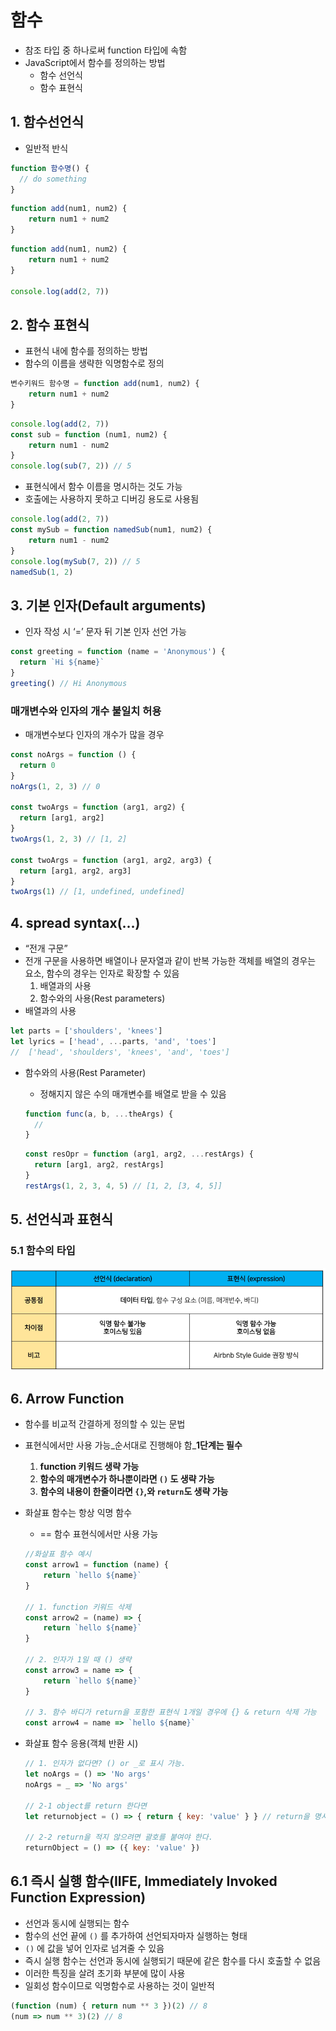 # 함수

- 참조 타입 중 하나로써 function 타입에 속함
- JavaScript에서 함수를 정의하는 방법
    - 함수 선언식
    - 함수 표현식

## 1. 함수선언식

- 일반적 반식

```jsx
function 함수명() {
  // do something
}
```

```jsx
function add(num1, num2) {
    return num1 + num2
}
```

```jsx
function add(num1, num2) {
    return num1 + num2
}

console.log(add(2, 7))
```

## 2. 함수 표현식

- 표현식 내에 함수를 정의하는 방법
- 함수의 이름을 생략한 익명함수로 정의

```jsx
변수키워드 함수명 = function add(num1, num2) {
    return num1 + num2
}
```

```jsx
console.log(add(2, 7))
const sub = function (num1, num2) {
    return num1 - num2
}
console.log(sub(7, 2)) // 5
```

- 표현식에서 함수 이름을 명시하는 것도 가능
- 호출에는 사용하지 못하고 디버깅 용도로 사용됨

```jsx
console.log(add(2, 7))
const mySub = function namedSub(num1, num2) {
    return num1 - num2
}
console.log(mySub(7, 2)) // 5
namedSub(1, 2)
```

## 3. 기본 인자(Default arguments)

- 인자 작성 시 ‘=’ 문자 뒤 기본 인자 선언 가능

```jsx
const greeting = function (name = 'Anonymous') {
  return `Hi ${name}`
}
greeting() // Hi Anonymous
```

### 매개변수와 인자의 개수 불일치 허용

- 매개변수보다 인자의 개수가 많을 경우

```jsx
const noArgs = function () {
  return 0
}
noArgs(1, 2, 3) // 0

const twoArgs = function (arg1, arg2) {
  return [arg1, arg2]
}
twoArgs(1, 2, 3) // [1, 2]

const twoArgs = function (arg1, arg2, arg3) {
  return [arg1, arg2, arg3]
}
twoArgs(1) // [1, undefined, undefined]
```

## 4. spread syntax(…)

- “전개 구문”
- 전개 구문을 사용하면 배열이나 문자열과 같이 반복 가능한 객체를 배열의 경우는 요소, 함수의 경우는 인자로 확장할 수 있음
    1. 배열과의 사용
    2. 함수와의 사용(Rest parameters)
- 배열과의 사용

```jsx
let parts = ['shoulders', 'knees']
let lyrics = ['head', ...parts, 'and', 'toes']
//  ['head', 'shoulders', 'knees', 'and', 'toes']
```

- 함수와의 사용(Rest Parameter)
    - 정해지지 않은 수의 매개변수를 배열로 받을 수 있음
    
    ```jsx
    function func(a, b, ...theArgs) {
      //
    }
    ```
    
    ```jsx
    const resOpr = function (arg1, arg2, ...restArgs) {
      return [arg1, arg2, restArgs]
    }
    restArgs(1, 2, 3, 4, 5) // [1, 2, [3, 4, 5]]
    ```
    

## 5. 선언식과 표현식

### 5.1 함수의 타입

![img](../img/jsFunction.png)

## 6. Arrow Function

- 함수를 비교적 간결하게 정의할 수 있는 문법
- 표현식에서만 사용 가능_순서대로 진행해야 함_**1단계는 필수**
    1. **function 키워드 생략 가능** 
    2. **함수의 매개변수가 하나뿐이라면 `()` 도  생략 가능**
    3. **함수의 내용이 한줄이라면 `{}`,와 `return`도 생략 가능**
- 화살표 함수는 항상 익명 함수
    - == 함수 표현식에서만 사용 가능
    
    ```jsx
    //화살표 함수 예시
    const arrow1 = function (name) {
        return `hello ${name}`
    }
    
    // 1. function 키워드 삭제
    const arrow2 = (name) => {
        return `hello ${name}`
    }
    
    // 2. 인자가 1일 때 () 생략
    const arrow3 = name => {
        return `hello ${name}`
    }
    
    // 3. 함수 바디가 return을 포함한 표현식 1개일 경우에 {} & return 삭제 가능
    const arrow4 = name => `hello ${name}`
    ```
    
- 화살표 함수 응용(객체 반환 시)
    
    ```jsx
    // 1. 인자가 없다면? () or _로 표시 가능.
    let noArgs = () => 'No args'
    noArgs = _ => 'No args'
    
    // 2-1 object를 return 한다면
    let returnobject = () => { return { key: 'value' } } // return을 명시적으로 적어준다
    
    // 2-2 return을 적지 않으려면 괄호를 붙여야 한다.
    returnObject = () => ({ key: 'value' })
    ```
    

## 6.1 즉시 실행 함수(IIFE, Immediately Invoked Function Expression)

- 선언과 동시에 실행되는 함수
- 함수의 선언 끝에 `()` 를 추가하여 선언되자마자 실행하는 형태
- `()` 에 값을 넣어 인자로 넘겨줄 수 있음
- 즉시 실행 함수는 선언과 동시에 실행되기 때문에 같은 함수를 다시 호출할 수 없음
- 이러한 특징을 살려 초기화 부분에 많이 사용
- 일회성 함수이므로 익명함수로 사용하는 것이 일반적

```jsx
(function (num) { return num ** 3 })(2) // 8
(num => num ** 3)(2) // 8
```